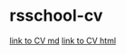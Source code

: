# rsschool-cv
[link to CV md](https://github.com/NITO666/rsschool-cv/blob/rsschool-cv-html/cv.md)
[link to CV html](https://github.com/NITO666/rsschool-cv/tree/rsschool-cv-html)
